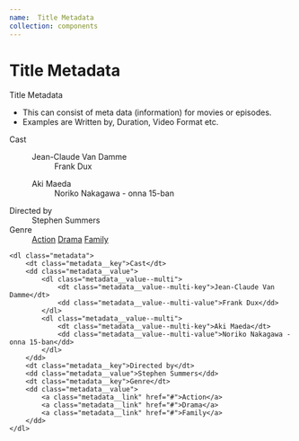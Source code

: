 ```yaml
---
name:  Title Metadata
collection: components
---
```

# Title Metadata

Title Metadata
- This can consist of meta data (information) for movies or episodes. 
- Examples are Written by, Duration, Video Format etc.

<div class="metaname-example">
	<dl class="metadata">
		<dt class="metadata__key">Cast</dt>
		<dd class="metadata__value">
			<dl class="metadata__value--multi">
				<dt class="metadata__value--multi-key">Jean-Claude Van Damme</dt>
				<dd class="metadata__value--multi-value">Frank Dux</dd>
			</dl>
			<dl class="metadata__value--multi">
				<dt class="metadata__value--multi-key">Aki Maeda</dt>
				<dd class="metadata__value--multi-value">Noriko Nakagawa - onna 15-ban</dd>
			</dl>
		</dd>
		<dt class="metadata__key">Directed by</dt>
		<dd class="metadata__value">Stephen Summers</dd>
		<dt class="metadata__key">Genre</dt>
		<dd class="metadata__value">
			<a class="metadata__link" href="#">Action</a>
			<a class="metadata__link" href="#">Drama</a>
			<a class="metadata__link" href="#">Family</a>
		</dd>
	</dl>
</div>

```
<dl class="metadata">
	<dt class="metadata__key">Cast</dt>
	<dd class="metadata__value">
		<dl class="metadata__value--multi">
			<dt class="metadata__value--multi-key">Jean-Claude Van Damme</dt>
			<dd class="metadata__value--multi-value">Frank Dux</dd>
		</dl>
		<dl class="metadata__value--multi">
			<dt class="metadata__value--multi-key">Aki Maeda</dt>
			<dd class="metadata__value--multi-value">Noriko Nakagawa - onna 15-ban</dd>
		</dl>
	</dd>
	<dt class="metadata__key">Directed by</dt>
	<dd class="metadata__value">Stephen Summers</dd>
	<dt class="metadata__key">Genre</dt>
	<dd class="metadata__value">
		<a class="metadata__link" href="#">Action</a>
		<a class="metadata__link" href="#">Drama</a>
		<a class="metadata__link" href="#">Family</a>
	</dd>
</dl>
```